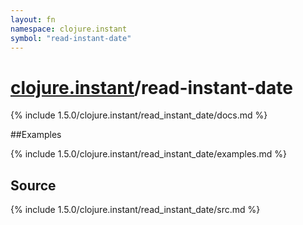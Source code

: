 ```yaml
---
layout: fn
namespace: clojure.instant
symbol: "read-instant-date"
---
```


# [clojure.instant](../)/read-instant-date

{% include 1.5.0/clojure.instant/read_instant_date/docs.md %}

##Examples

{% include 1.5.0/clojure.instant/read_instant_date/examples.md %}
## Source
{% include 1.5.0/clojure.instant/read_instant_date/src.md %}

